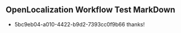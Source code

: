 ## OpenLocalization Workflow Test MarkDown
* 5bc9eb04-a010-4422-b9d2-7393cc0f9b66 thanks!

<!--HONumber=Aug16_HO2-->


